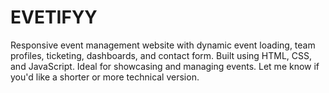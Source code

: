 # EVETIFYY
Responsive event management website with dynamic event loading, team profiles, ticketing, dashboards, and contact form. Built using HTML, CSS, and JavaScript. Ideal for showcasing and managing events.  Let me know if you'd like a shorter or more technical version.
